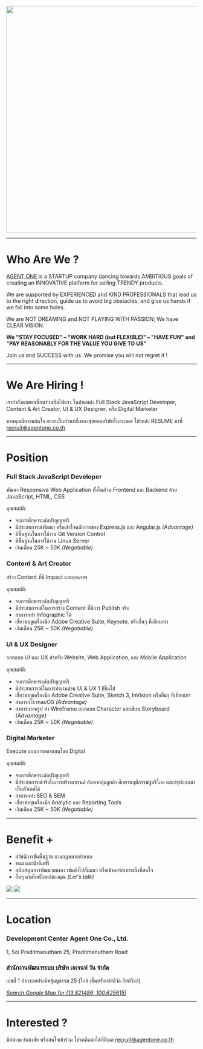 <p align="center">
    <img src="images/recruit.jpg" width="600">
</p>

---

# Who Are We ?

[AGENT ONE](https://www.agentone.co.th) is a STARTUP company dancing towards AMBITIOUS goals of creating an INNOVATIVE platform for selling TRENDY products.

We are supported by EXPERIENCED and KIND PROFESSIONALS that lead us to the right direction, guide us to avoid big obstacles, and give us hands if we fall into some holes.

We are NOT DREAMING and NOT PLAYING WITH PASSION; We have CLEAR VISION.

 **We "STAY FOCUSED" – "WORK HARD (but FLEXIBLE)" – "HAVE FUN" and "PAY REASONABLY FOR THE VALUE YOU GIVE TO US"**

Join us and SUCCESS with us. We promise you will not regret it !

---

# We Are Hiring !

เรากำลังตามหาเพื่อนร่วมทีมไฟแรง ในตำแหน่ง Full Stack JavaScript Developer, Content & Art Creator, UI & UX Designer, หรือ Digital Marketer

หากคุณมีความสนใจ อยากเป็นส่วนหนึ่งของสุดยอดบริษัทในอนาคต โปรดส่ง RESUME มาที่ recruit@agentone.co.th

---

# Position

### Full Stack JavaScript Developer

พัฒนา Responsive Web Application ทั้งในส่วน Frontend และ Backend ด้วย JavaScript, HTML, CSS

คุณสมบัติ:

* จบการศึกษาระดับปริญญาตรี
* มีประสบการณ์พัฒนา หรือเข้าใจหลักการของ Express.js และ Angular.js _(Advantage)_
* มีพื้นฐานในการใช้งาน Git Version Control
* มีพื้นฐานในการใช้งาน Linux Server
* เงินเดือน 25K ~ 50K _(Negotiable)_

### Content & Art Creator

สร้าง Content ที่มี Impact และคุณภาพ

คุณสมบัติ:

* จบการศึกษาระดับปริญญาตรี
* มีประสบการณ์ในการสร้าง Content ที่มีการ Publish จริง
* สามารถทำ Infographic ได้
* เชี่ยวชาญเครื่องมือ Adobe Creative Suite, Keynote, หรืออื่นๆ ที่เทียบเท่า
* เงินเดือน 25K ~ 50K _(Negotiable)_

### UI & UX Designer

ออกแบบ UI และ UX สำหรับ Website, Web Application, และ Mobile Application

คุณสมบัติ:

* จบการศึกษาระดับปริญญาตรี
* มีประสบการณ์ในการทำงานด้าน UI & UX 1 ปีขึ้นไป
* เชี่ยวชาญเครื่องมือ Adobe Creative Suite, Sketch 3, InVision หรืออื่นๆ ที่เทียบเท่า
* สามารถใช้  macOS _(Advantage)_
* สามารถวาดรูป ทำ Wireframe ออกแบบ Character และเขียน Storyboard _(Advantage)_
* เงินเดือน 25K ~ 50K _(Negotiable)_

### Digital Marketer

Execute แผนการตลาดบนโลก Digital

คุณสมบัติ:

* จบการศึกษาระดับปริญญาตรี
* มีประสบการณ์จริงในการสร้างแบรนด์ ค้นหากลุ่มลูกค้า ศึกษาพฤติกรรมผู้บริโภค และสรุปออกมาเป็นตัวเลขได้
* สามารถทำ SEO & SEM
* เชี่ยวชาญเครื่องมือ Analytic และ Reporting Tools
* เงินเดือน 25K ~ 50K _(Negotiable)_

---

# Benefit +

* สวัสดิการขั้นพื้นฐาน ตามกฏหมายกำหนด
* ขนม และน้ำดื่มฟรี
* สนับสนุนการพัฒนาตนเอง เช่นส่งไปสัมมนา หรือเข้าคอร์สเทรนนิ่งที่สนใจ
* อื่นๆ ตามไลฟ์ไสตล์ของคุณ _(Let's talk)_

<img src="images/office_01.jpg">

<img src="images/office_02.jpg">

---

# Location

### Development Center  Agent One Co., Ltd.

1, Soi Praditmanutham 25, Praditmanutham Road

### สำนักงานพัฒนาระบบ บริษัท เอเจนท์ วัน จำกัด

เลขที่ 1 ปากซอยประดิษฐ์มนูธรรม 25 (ใกล้ เซ็นทรัลเฟสติวัล อีสต์วิลล์)

[_Search Google Map for (13.821486, 100.625615)_](https://goo.gl/maps/kLnKKurPHb22)

---

# Interested ?

มีคำถาม ข้อสงสัย หรือสนใจเข้าร่วม โปรดติดต่อได้ที่อีเมล  recruit@agentone.co.th

